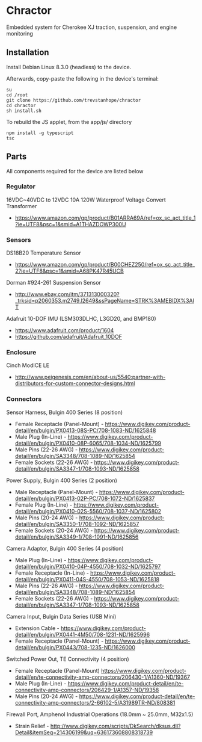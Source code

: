 # Chractor
Embedded system for Cherokee XJ traction, suspension, and engine monitoring

## Installation
Install Debian Linux 8.3.0 (headless) to the device.

Afterwards, copy-paste the following in the device's terminal:

    su
    cd /root
    git clone https://github.com/trevstanhope/chractor
    cd chractor
    sh install.sh

To rebuild the JS applet, from the app/js/ directory
    
    npm install -g typescript
    tsc

## Parts
All components required for the device are listed below

### Regulator
16VDC~40VDC to 12VDC 10A 120W Waterproof Voltage Convert Transformer

* https://www.amazon.com/gp/product/B01ARRA69A/ref=ox_sc_act_title_1?ie=UTF8&psc=1&smid=A1THAZDOWP300U

### Sensors
DS18B20 Temperature Sensor

* https://www.amazon.com/gp/product/B00CHEZ250/ref=ox_sc_act_title_2?ie=UTF8&psc=1&smid=A68PK47R45UCB

Dorman #924-261 Suspension Sensor

* http://www.ebay.com/itm/371313000320?_trksid=p2060353.m2749.l2649&ssPageName=STRK%3AMEBIDX%3AIT

Adafruit 10-DOF IMU (LSM303DLHC, L3GD20, and BMP180)

* https://www.adafruit.com/product/1604
* https://github.com/adafruit/Adafruit_10DOF

### Enclosure
Cinch ModICE LE

* http://www.peigenesis.com/en/about-us/5540:partner-with-distributors-for-custom-connector-designs.html

### Connectors
Sensor Harness, Bulgin 400 Series (8 position)

* Female Receptacle (Panel-Mount) - https://www.digikey.com/product-detail/en/bulgin/PX0413-08S-PC/708-1083-ND/1625848
* Male Plug (In-Line) - https://www.digikey.com/product-detail/en/bulgin/PX0410-08P-6065/708-1034-ND/1625799
* Male Pins (22-26 AWG) - https://www.digikey.com/product-detail/en/bulgin/SA3348/708-1089-ND/1625854
* Female Sockets (22-26 AWG) - https://www.digikey.com/product-detail/en/bulgin/SA3347-1/708-1093-ND/1625858

Power Supply, Bulgin 400 Series (2 position)

* Male Receptacle (Panel-Mount) - https://www.digikey.com/product-detail/en/bulgin/PX0413-02P-PC/708-1072-ND/1625837
* Female Plug (In-Line) - https://www.digikey.com/product-detail/en/bulgin/PX0410-02S-5560/708-1037-ND/1625802
* Male Pins (20-24 AWG) - https://www.digikey.com/product-detail/en/bulgin/SA3350-1/708-1092-ND/1625857
* Female Sockets (20-24 AWG) - https://www.digikey.com/product-detail/en/bulgin/SA3349-1/708-1091-ND/1625856

Camera Adaptor, Bulgin 400 Series (4 position)

* Male Plug (In-Line) - https://www.digikey.com/product-detail/en/bulgin/PX0410-04P-4550/708-1032-ND/1625797
* Female Receptacle (In-Line) - https://www.digikey.com/product-detail/en/bulgin/PX0411-04S-4550/708-1053-ND/1625818
* Male Pins (22-26 AWG) - https://www.digikey.com/product-detail/en/bulgin/SA3348/708-1089-ND/1625854
* Female Sockets (22-26 AWG) - https://www.digikey.com/product-detail/en/bulgin/SA3347-1/708-1093-ND/1625858

Camera Input, Bulgin Data Series (USB Mini)

* Extension Cable - https://www.digikey.com/product-detail/en/bulgin/PX0441-4M50/708-1231-ND/1625996
* Female Receptacle (Panel-Mount) - https://www.digikey.com/product-detail/en/bulgin/PX0443/708-1235-ND/1626000

Switched Power Out, TE Connectivity (4 position)

* Female Receptacle (Panel-Mount) https://www.digikey.com/product-detail/en/te-connectivity-amp-connectors/206430-1/A1360-ND/19367
* Male Plug (In-Line) - https://www.digikey.com/product-detail/en/te-connectivity-amp-connectors/206429-1/A1357-ND/19358
* Male Pins (20-24 AWG) - https://www.digikey.com/product-detail/en/te-connectivity-amp-connectors/2-66102-5/A31989TR-ND/808381

Firewall Port, Amphenol Industrial Operations (18.0mm ~ 25.0mm, M32x1.5)

* Strain Relief - http://www.digikey.com/scripts/DkSearch/dksus.dll?Detail&itemSeq=214306199&uq=636173608808318739
